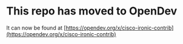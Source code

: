 # This repo has moved to OpenDev

It can now be found at [https://opendev.org/x/cisco-ironic-contrib](https://opendev.org/x/cisco-ironic-contrib)
